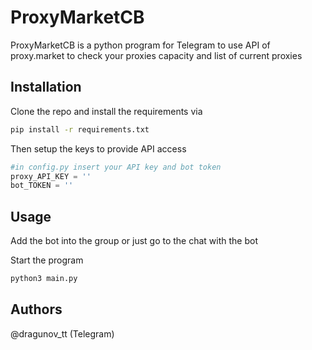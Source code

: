 # ProxyMarketCB

ProxyMarketCB is a python program for Telegram to use API of proxy.market to check your proxies capacity and list of current proxies

## Installation

Clone the repo and install the requirements via

```bash
pip install -r requirements.txt
```
Then setup the keys to provide API access
```python
#in config.py insert your API key and bot token
proxy_API_KEY = ''
bot_TOKEN = ''
```
## Usage
Add the bot into the group or just go to the chat with the bot

Start the program

```bash
python3 main.py
```

## Authors

@dragunov_tt (Telegram)

